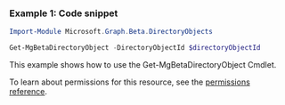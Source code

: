 ### Example 1: Code snippet

```powershellImport-Module Microsoft.Graph.Beta.DirectoryObjects

Get-MgBetaDirectoryObject -DirectoryObjectId $directoryObjectId
```
This example shows how to use the Get-MgBetaDirectoryObject Cmdlet.
To learn about permissions for this resource, see the [permissions reference](/graph/permissions-reference).

